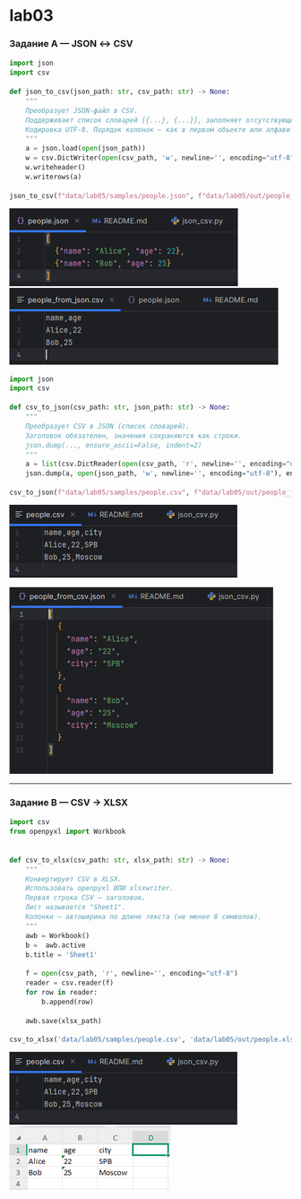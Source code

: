 #  lab03

### Задание A — JSON ↔ CSV

```py
import json
import csv

def json_to_csv(json_path: str, csv_path: str) -> None:
    """
    Преобразует JSON-файл в CSV.
    Поддерживает список словарей [{...}, {...}], заполняет отсутствующие поля пустыми строками.
    Кодировка UTF-8. Порядок колонок — как в первом объекте или алфавитный (указать в README).
    """
    a = json.load(open(json_path))
    w = csv.DictWriter(open(csv_path, 'w', newline='', encoding="utf-8"), fieldnames=a[0].keys())
    w.writeheader()
    w.writerows(a)

json_to_csv(f"data/lab05/samples/people.json", f"data/lab05/out/people_from_json.csv")
```

![Код и демонстрация работы](/images/lab05/imgA_01.png)
![Код и демонстрация работы](/images/lab05/imgA_02.png)

```py
import json
import csv

def csv_to_json(csv_path: str, json_path: str) -> None:
    """
    Преобразует CSV в JSON (список словарей).
    Заголовок обязателен, значения сохраняются как строки.
    json.dump(..., ensure_ascii=False, indent=2)
    """
    a = list(csv.DictReader(open(csv_path, 'r', newline='', encoding="utf-8")))
    json.dump(a, open(json_path, 'w', newline='', encoding="utf-8"), ensure_ascii=False, indent=2)

csv_to_json(f"data/lab05/samples/people.csv", f"data/lab05/out/people_from_csv.json")
```

![Код и демонстрация работы](/images/lab05/imgA_03.png)

![Код и демонстрация работы](/images/lab05/imgA_04.png)

---

### Задание B — CSV → XLSX

```py
import csv
from openpyxl import Workbook


def csv_to_xlsx(csv_path: str, xlsx_path: str) -> None:
    """
    Конвертирует CSV в XLSX.
    Использовать openpyxl ИЛИ xlsxwriter.
    Первая строка CSV — заголовок.
    Лист называется "Sheet1".
    Колонки — автоширина по длине текста (не менее 8 символов).
    """
    awb = Workbook()
    b =  awb.active
    b.title = 'Sheet1'

    f = open(csv_path, 'r', newline='', encoding="utf-8")
    reader = csv.reader(f)
    for row in reader:
        b.append(row)

    awb.save(xlsx_path)

csv_to_xlsx('data/lab05/samples/people.csv', 'data/lab05/out/people.xlsx')
```

![Код и демонстрация работы](/images/lab05/imgA_03.png)
![Код и демонстрация работы](/images/lab05/imgB_01.png)

